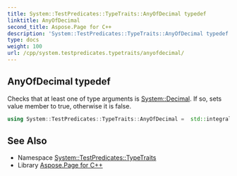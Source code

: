 ```yaml
---
title: System::TestPredicates::TypeTraits::AnyOfDecimal typedef
linktitle: AnyOfDecimal
second_title: Aspose.Page for C++
description: 'System::TestPredicates::TypeTraits::AnyOfDecimal typedef. Checks that at least one of type arguments is System::Decimal. If so, sets value member to true, otherwise it is false in C++.'
type: docs
weight: 100
url: /cpp/system.testpredicates.typetraits/anyofdecimal/
---
```

## AnyOfDecimal typedef


Checks that at least one of type arguments is [System::Decimal](../../system/decimal/). If so, sets value member to true, otherwise it is false.

```cpp
using System::TestPredicates::TypeTraits::AnyOfDecimal =  std::integral_constant<bool, std::is_same<T1, System::Decimal>::value || std::is_same<T2, System::Decimal>::value>
```


## See Also

* Namespace [System::TestPredicates::TypeTraits](../)
* Library [Aspose.Page for C++](../../)
